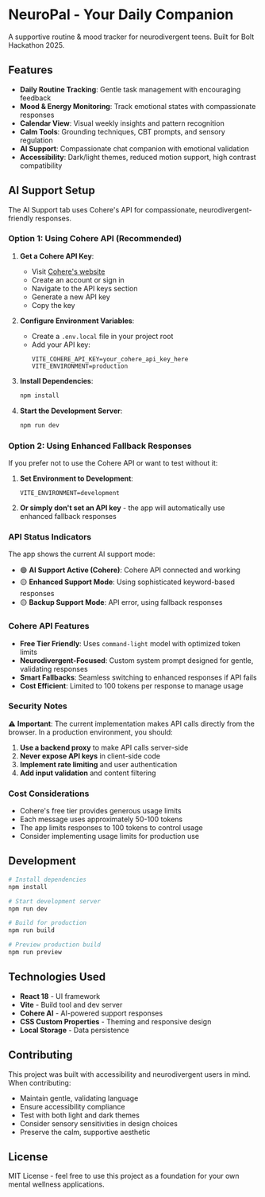 # NeuroPal - Your Daily Companion

A supportive routine & mood tracker for neurodivergent teens. Built for Bolt Hackathon 2025.

## Features

- **Daily Routine Tracking**: Gentle task management with encouraging feedback
- **Mood & Energy Monitoring**: Track emotional states with compassionate responses
- **Calendar View**: Visual weekly insights and pattern recognition
- **Calm Tools**: Grounding techniques, CBT prompts, and sensory regulation
- **AI Support**: Compassionate chat companion with emotional validation
- **Accessibility**: Dark/light themes, reduced motion support, high contrast compatibility

## AI Support Setup

The AI Support tab uses Cohere's API for compassionate, neurodivergent-friendly responses.

### Option 1: Using Cohere API (Recommended)

1. **Get a Cohere API Key**:
   - Visit [Cohere's website](https://cohere.ai/)
   - Create an account or sign in
   - Navigate to the API keys section
   - Generate a new API key
   - Copy the key

2. **Configure Environment Variables**:
   - Create a `.env.local` file in your project root
   - Add your API key:
     ```
     VITE_COHERE_API_KEY=your_cohere_api_key_here
     VITE_ENVIRONMENT=production
     ```

3. **Install Dependencies**:
   ```bash
   npm install
   ```

4. **Start the Development Server**:
   ```bash
   npm run dev
   ```

### Option 2: Using Enhanced Fallback Responses

If you prefer not to use the Cohere API or want to test without it:

1. **Set Environment to Development**:
   ```
   VITE_ENVIRONMENT=development
   ```

2. **Or simply don't set an API key** - the app will automatically use enhanced fallback responses

### API Status Indicators

The app shows the current AI support mode:
- 🟢 **AI Support Active (Cohere)**: Cohere API connected and working
- 🟡 **Enhanced Support Mode**: Using sophisticated keyword-based responses
- 🟡 **Backup Support Mode**: API error, using fallback responses

### Cohere API Features

- **Free Tier Friendly**: Uses `command-light` model with optimized token limits
- **Neurodivergent-Focused**: Custom system prompt designed for gentle, validating responses
- **Smart Fallbacks**: Seamless switching to enhanced responses if API fails
- **Cost Efficient**: Limited to 100 tokens per response to manage usage

### Security Notes

⚠️ **Important**: The current implementation makes API calls directly from the browser. In a production environment, you should:

1. **Use a backend proxy** to make API calls server-side
2. **Never expose API keys** in client-side code
3. **Implement rate limiting** and user authentication
4. **Add input validation** and content filtering

### Cost Considerations

- Cohere's free tier provides generous usage limits
- Each message uses approximately 50-100 tokens
- The app limits responses to 100 tokens to control usage
- Consider implementing usage limits for production use

## Development

```bash
# Install dependencies
npm install

# Start development server
npm run dev

# Build for production
npm run build

# Preview production build
npm run preview
```

## Technologies Used

- **React 18** - UI framework
- **Vite** - Build tool and dev server
- **Cohere AI** - AI-powered support responses
- **CSS Custom Properties** - Theming and responsive design
- **Local Storage** - Data persistence

## Contributing

This project was built with accessibility and neurodivergent users in mind. When contributing:

- Maintain gentle, validating language
- Ensure accessibility compliance
- Test with both light and dark themes
- Consider sensory sensitivities in design choices
- Preserve the calm, supportive aesthetic

## License

MIT License - feel free to use this project as a foundation for your own mental wellness applications.